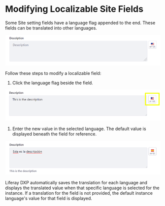 # Modifying Localizable Site Fields

Some Site setting fields have a language flag appended to the end. These fields can be translated into other languages.

![Localizable fields are marked with a language flag.](./modifying-localizable-site-fields/images/01.png)

Follow these steps to modify a localizable field:

1. Click the language flag beside the field.

![Click the language flag next to the localizable field to enter a new value.](./modifying-localizable-site-fields/images/02.png)

1. Enter the new value in the selected language. The default value is displayed beneath the field for reference.

![Enter the new value for the selected language.](./modifying-localizable-site-fields/images/03.png)

Liferay DXP automatically saves the translation for each language and displays the translated value when that specific language is selected for the instance. If a translation for the field is not provided, the default instance language's value for that field is displayed.